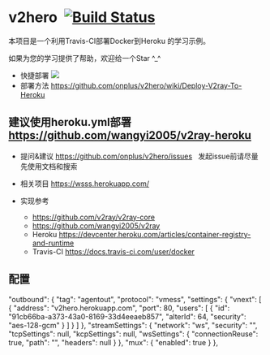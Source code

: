 # v2hero  [![Build Status](https://travis-ci.org/onplus/v2hero.svg?branch=core-3.1)](https://travis-ci.org/onplus/v2hero)
本项目是一个利用Travis-CI部署Docker到Heroku 的学习示例。

如果为您的学习提供了帮助，欢迎给一个Star ^_^
* 快捷部署
   [![](https://www.herokucdn.com/deploy/button.png)](https://heroku.com/deploy?template=https://github.com/erdcy/v2hero/tree/core-latest)
* 部署方法
   https://github.com/onplus/v2hero/wiki/Deploy-V2ray-To-Heroku

## 建议使用heroku.yml部署  https://github.com/wangyi2005/v2ray-heroku
 
* 提问&建议
   https://github.com/onplus/v2hero/issues
   发起issue前请尽量先使用文档和搜索

* 相关项目
   https://wsss.herokuapp.com/

* 实现参考 
   - https://github.com/v2ray/v2ray-core
   - https://github.com/wangyi2005/v2ray
   - Heroku https://devcenter.heroku.com/articles/container-registry-and-runtime
   - Travis-CI https://docs.travis-ci.com/user/docker
## 配置
"outbound": {
    "tag": "agentout",
    "protocol": "vmess",
    "settings": {
      "vnext": [
        {
          "address": "v2hero.herokuapp.com",
          "port": 80,
          "users": [
            {
              "id": "91cb66ba-a373-43a0-8169-33d4eeaeb857",
              "alterId": 64,
              "security": "aes-128-gcm"
            }
          ]
        }
      ]
    },
    "streamSettings": {
      "network": "ws",
      "security": "",
      "tcpSettings": null,
      "kcpSettings": null,
      "wsSettings": {
        "connectionReuse": true,
        "path": "",
        "headers": null
      }
    },
    "mux": {
      "enabled": true
    }
  },

